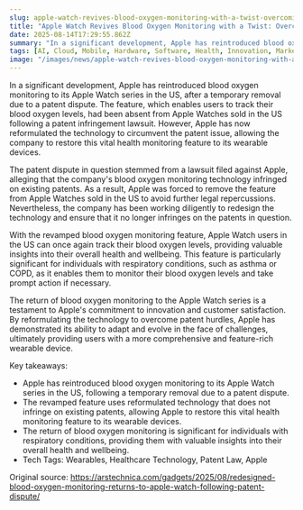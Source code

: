 ```yaml
---
slug: apple-watch-revives-blood-oxygen-monitoring-with-a-twist-overcoming-patent-hurdles
title: "Apple Watch Revives Blood Oxygen Monitoring with a Twist: Overcoming Patent Hurdles"
date: 2025-08-14T17:29:55.862Z
summary: "In a significant development, Apple has reintroduced blood oxygen monitoring to its Apple Watch series in the US, after a temporary removal due to a patent dispute."
tags: [AI, Cloud, Mobile, Hardware, Software, Health, Innovation, Markets]
image: "/images/news/apple-watch-revives-blood-oxygen-monitoring-with-a-twist-overcoming-patent-hurdles-thumb.jpg"
---
```


In a significant development, Apple has reintroduced blood oxygen monitoring to its Apple Watch series in the US, after a temporary removal due to a patent dispute. The feature, which enables users to track their blood oxygen levels, had been absent from Apple Watches sold in the US following a patent infringement lawsuit. However, Apple has now reformulated the technology to circumvent the patent issue, allowing the company to restore this vital health monitoring feature to its wearable devices.

The patent dispute in question stemmed from a lawsuit filed against Apple, alleging that the company's blood oxygen monitoring technology infringed on existing patents. As a result, Apple was forced to remove the feature from Apple Watches sold in the US to avoid further legal repercussions. Nevertheless, the company has been working diligently to redesign the technology and ensure that it no longer infringes on the patents in question.

With the revamped blood oxygen monitoring feature, Apple Watch users in the US can once again track their blood oxygen levels, providing valuable insights into their overall health and wellbeing. This feature is particularly significant for individuals with respiratory conditions, such as asthma or COPD, as it enables them to monitor their blood oxygen levels and take prompt action if necessary.

The return of blood oxygen monitoring to the Apple Watch series is a testament to Apple's commitment to innovation and customer satisfaction. By reformulating the technology to overcome patent hurdles, Apple has demonstrated its ability to adapt and evolve in the face of challenges, ultimately providing users with a more comprehensive and feature-rich wearable device.


Key takeaways:
- Apple has reintroduced blood oxygen monitoring to its Apple Watch series in the US, following a temporary removal due to a patent dispute.
- The revamped feature uses reformulated technology that does not infringe on existing patents, allowing Apple to restore this vital health monitoring feature to its wearable devices.
- The return of blood oxygen monitoring is significant for individuals with respiratory conditions, providing them with valuable insights into their overall health and wellbeing.
- Tech Tags: Wearables, Healthcare Technology, Patent Law, Apple

Original source: https://arstechnica.com/gadgets/2025/08/redesigned-blood-oxygen-monitoring-returns-to-apple-watch-following-patent-dispute/